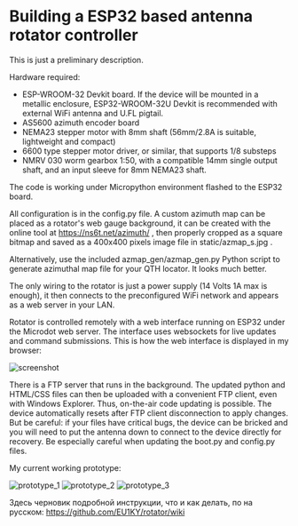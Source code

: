 # Building a ESP32 based antenna rotator controller

This is just a preliminary description.

Hardware required:
- ESP-WROOM-32 Devkit board. If the device will be mounted in a metallic enclosure, ESP32-WROOM-32U Devkit is recommended with
external WiFi antenna and U.FL pigtail.
- AS5600 azimuth encoder board
- NEMA23 stepper motor with 8mm shaft (56mm/2.8A is suitable, lightweight and compact) 
- 6600 type stepper motor driver, or similar, that supports 1/8 substeps
- NMRV 030 worm gearbox 1:50, with a compatible 14mm single output shaft, and an input sleeve for 8mm NEMA23 shaft.

The code is working under Micropython environment flashed to the ESP32 board.

All configuration is in the config.py file. A custom azimuth map can be placed as a rotator's web gauge background, it can be
created with the online tool at https://ns6t.net/azimuth/ , then properly cropped as a square bitmap and saved as a 400x400 pixels image file in static/azmap_s.jpg .

Alternatively, use the included azmap_gen/azmap_gen.py Python script to generate azimuthal map file for your QTH locator. It looks much better.

The only wiring to the rotator is just a power supply (14 Volts 1A max is enough), it then connects to the preconfigured WiFi
network and appears as a web server in your LAN.

Rotator is controlled remotely with a web interface running on ESP32 under the Microdot web server. The interface uses websockets
for live updates and command submissions. This is how the web interface is displayed in my browser:

![screenshot](https://github.com/EU1KY/rotator/assets/1841648/e5671847-bbd6-40ab-9ff1-d925bf39c139)

There is a FTP server that runs in the background. The updated python and HTML/CSS files can then be uploaded with a convenient FTP client,
even with Windows Explorer. Thus, on-the-air code updating is possible. The device automatically resets after FTP client disconnection
to apply changes. But be careful: if your files have critical bugs, the device can be bricked and you will need to put the antenna down
to connect to the device directly for recovery. Be especially careful when updating the boot.py and config.py files. 

My current working prototype:

![prototype_1](https://github.com/EU1KY/rotator/assets/1841648/d35414da-c701-420c-ae66-c1df03fdd736)
![prototype_2](https://github.com/EU1KY/rotator/assets/1841648/a3a52a5f-4010-4889-8b40-02e133d503e9)
![prototype_3](https://github.com/EU1KY/rotator/assets/1841648/304d80ba-6bec-44a8-8fd8-6762de2d77b1)

Здесь черновик подробной инструкции, что и как делать, по на русском: https://github.com/EU1KY/rotator/wiki
